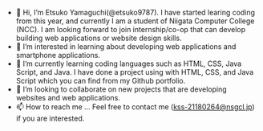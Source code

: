 - 👋 Hi, I’m Etsuko Yamaguchi(@etsuko9787). I have started learing coding from this year, and currently I am a student of Niigata Computer College (NCC). I am looking forward to join internship/co-op that can develop building web applications or website design skills. 
- 👀 I’m interested in learning about developing web applications and smartphone applications.
- 🌱 I’m currently learning coding languages such as HTML, CSS, Java Script, and Java. I have done a project using with HTML, CSS, and Java Script which you can find from my Github portfolio.
- 💞️ I’m looking to collaborate on new projects that are developing websites and web applications.
- 📫 How to reach me ... Feel free to contact me (kss-21180264@nsgcl.jp) if you are interested. 

<!---
etsuko9787/etsuko9787 is a ✨ special ✨ repository because its `README.md` (this file) appears on your GitHub profile.
You can click the Preview link to take a look at your changes.
--->
